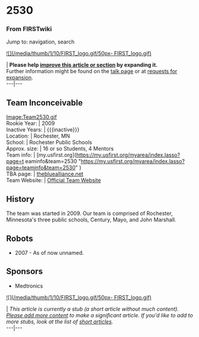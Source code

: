 # 2530

### From FIRSTwiki

Jump to: navigation, search

[![](/media/thumb/1/10/FIRST_logo.gif/50px-
FIRST_logo.gif)](/index.php/Image:FIRST_logo.gif "" )

| **Please help [improve this article or
section](http://www.firstwiki.net/index.php?title=2530&action=edit
"http://www.firstwiki.net/index.php?title=2530&action=edit" ) by expanding
it.**  
Further information might be found on the [talk
page](/index.php?title=Talk:2530&action=edit "Talk:2530" ) or at [requests for
expansion](/index.php/FIRSTwiki:Requests_for_expansion "FIRSTwiki:Requests for
expansion" ).  
---|---  
  
  

Team Inconceivable  
---  
[Image:Team2530.gif](/index.php?title=Special:Upload&wpDestFile=Team2530.gif
"Image:Team2530.gif" )  
Rookie Year: | 2009  
Inactive Years: | {{{inactive}}}  
Location: | Rochester, MN  
School: | Rochester Public Schools  
Approx. size: | 16 or so Students, 4 Mentors  
Team info: | [my.usfirst.org](https://my.usfirst.org/myarea/index.lasso?page=t
eaminfo&team=2530
"https://my.usfirst.org/myarea/index.lasso?page=teaminfo&team=2530" )  
TBA page: |
[thebluealliance.net](http://www.thebluealliance.net/tbatv/team.php?team=2530
"http://www.thebluealliance.net/tbatv/team.php?team=2530" )  
Team Website: | [Official Team Website](http://www.juggernauts.org
"http://www.juggernauts.org" )  
  
  


## History

The team was started in 2009. Our team is comprised of Rochester, Minnesota's
three public schools, Century, Mayo, and John Marshall.


## Robots

  * 2007 - As of now unnamed. 


## Sponsors

  * Medtronics 

[![](/media/thumb/1/10/FIRST_logo.gif/50px-
FIRST_logo.gif)](/index.php/Image:FIRST_logo.gif "" )

|  _This article is currently a stub (a short article without much content).
[Please add more
content](http://www.firstwiki.net/index.php?title=2530&action=edit
"http://www.firstwiki.net/index.php?title=2530&action=edit" ) to make a
significant article. If you'd like to add to more stubs, look at the list of
[short articles](/index.php/Special:Shortpages "Special:Shortpages" )._  
---|---  
  
